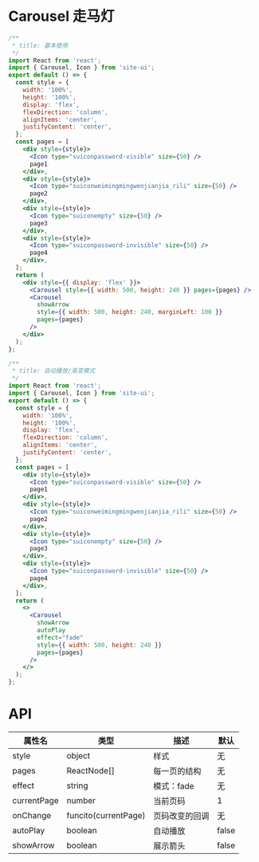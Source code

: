 # Carousel 走马灯

```jsx
/**
 * title: 基本使用
 */
import React from 'react';
import { Carousel, Icon } from 'site-ui';
export default () => {
  const style = {
    width: '100%',
    height: '100%',
    display: 'flex',
    flexDirection: 'column',
    alignItems: 'center',
    justifyContent: 'center',
  };
  const pages = [
    <div style={style}>
      <Icon type="suiconpassword-visible" size={50} />
      page1
    </div>,
    <div style={style}>
      <Icon type="suiconweimingmingwenjianjia_rili" size={50} />
      page2
    </div>,
    <div style={style}>
      <Icon type="suiconempty" size={50} />
      page3
    </div>,
    <div style={style}>
      <Icon type="suiconpassword-invisible" size={50} />
      page4
    </div>,
  ];
  return (
    <div style={{ display: 'flex' }}>
      <Carousel style={{ width: 500, height: 240 }} pages={pages} />
      <Carousel
        showArrow
        style={{ width: 500, height: 240, marginLeft: 100 }}
        pages={pages}
      />
    </div>
  );
};
```

```jsx
/**
 * title: 自动播放/渐变模式
 */
import React from 'react';
import { Carousel, Icon } from 'site-ui';
export default () => {
  const style = {
    width: '100%',
    height: '100%',
    display: 'flex',
    flexDirection: 'column',
    alignItems: 'center',
    justifyContent: 'center',
  };
  const pages = [
    <div style={style}>
      <Icon type="suiconpassword-visible" size={50} />
      page1
    </div>,
    <div style={style}>
      <Icon type="suiconweimingmingwenjianjia_rili" size={50} />
      page2
    </div>,
    <div style={style}>
      <Icon type="suiconempty" size={50} />
      page3
    </div>,
    <div style={style}>
      <Icon type="suiconpassword-invisible" size={50} />
      page4
    </div>,
  ];
  return (
    <>
      <Carousel
        showArrow
        autoPlay
        effect="fade"
        style={{ width: 500, height: 240 }}
        pages={pages}
      />
    </>
  );
};
```

# API

| **属性名**  | **类型**             | **描述**       | **默认** |
| ----------- | -------------------- | -------------- | -------- |
| style       | object               | 样式           | 无       |
| pages       | ReactNode[]          | 每一页的结构   | 无       |
| effect      | string               | 模式：fade     | 无       |
| currentPage | number               | 当前页码       | 1        |
| onChange    | funcito(currentPage) | 页码改变的回调 | 无       |
| autoPlay    | boolean              | 自动播放       | false    |
| showArrow   | boolean              | 展示箭头       | false    |
